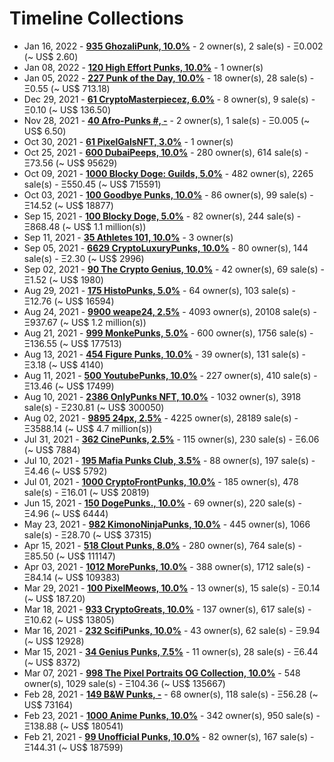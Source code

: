 # Timeline Collections

-  Jan 16, 2022 - **[935 GhozaliPunk, 10.0%](https://opensea.io/collection/ghozalipunk)** - 2 owner(s), 2 sale(s) -  Ξ0.002 (~ US$ 2.60)
-  Jan 08, 2022 - **[120 High Effort Punks, 10.0%](https://opensea.io/collection/high-effort-punks)** - 1 owner(s)
-  Jan 05, 2022 - **[227 Punk of the Day, 10.0%](https://opensea.io/collection/punkoftheday)** - 18 owner(s), 28 sale(s) -  Ξ0.55 (~ US$ 713.18)
-  Dec 29, 2021 - **[61 CryptoMasterpiecez, 6.0%](https://opensea.io/collection/cryptomasterpiecez)** - 8 owner(s), 9 sale(s) -  Ξ0.10 (~ US$ 136.50)
-  Nov 28, 2021 - **[40 Afro-Punks #, -](https://opensea.io/collection/beautiful-female-punks)** - 2 owner(s), 1 sale(s) -  Ξ0.005 (~ US$ 6.50)
-  Oct 30, 2021 - **[61 PixelGalsNFT, 3.0%](https://opensea.io/collection/pixel-gals)** - 1 owner(s)
-  Oct 25, 2021 - **[600 DubaiPeeps, 10.0%](https://opensea.io/collection/dubaipeeps)** - 280 owner(s), 614 sale(s) -  Ξ73.56 (~ US$ 95629)
-  Oct 09, 2021 - **[1000 Blocky Doge: Guilds, 5.0%](https://opensea.io/collection/blockydogeguilds)** - 482 owner(s), 2265 sale(s) -  Ξ550.45 (~ US$ 715591)
-  Oct 03, 2021 - **[100 Goodbye Punks, 10.0%](https://opensea.io/collection/goodbye-punks)** - 86 owner(s), 99 sale(s) -  Ξ14.52 (~ US$ 18877)
-  Sep 15, 2021 - **[100 Blocky Doge, 5.0%](https://opensea.io/collection/blockydoge)** - 82 owner(s), 244 sale(s) -  Ξ868.48 (~ US$ 1.1 million(s))
-  Sep 11, 2021 - **[35 Athletes 101, 10.0%](https://opensea.io/collection/athletes-101)** - 3 owner(s)
-  Sep 05, 2021 - **[6629 CryptoLuxuryPunks, 10.0%](https://opensea.io/collection/cryptoluxurypunks)** - 80 owner(s), 144 sale(s) -  Ξ2.30 (~ US$ 2996)
-  Sep 02, 2021 - **[90 The Crypto Genius, 10.0%](https://opensea.io/collection/thecryptogenius)** - 42 owner(s), 69 sale(s) -  Ξ1.52 (~ US$ 1980)
-  Aug 29, 2021 - **[175 HistoPunks, 5.0%](https://opensea.io/collection/histopunks)** - 64 owner(s), 103 sale(s) -  Ξ12.76 (~ US$ 16594)
-  Aug 24, 2021 - **[9900 weape24, 2.5%](https://opensea.io/collection/weape24)** - 4093 owner(s), 20108 sale(s) -  Ξ937.67 (~ US$ 1.2 million(s))
-  Aug 21, 2021 - **[999 MonkePunks, 5.0%](https://opensea.io/collection/monkepunks)** - 600 owner(s), 1756 sale(s) -  Ξ136.55 (~ US$ 177513)
-  Aug 13, 2021 - **[454 Figure Punks, 10.0%](https://opensea.io/collection/figurepunks)** - 39 owner(s), 131 sale(s) -  Ξ3.18 (~ US$ 4140)
-  Aug 11, 2021 - **[500 YoutubePunks, 10.0%](https://opensea.io/collection/youtubepunks)** - 227 owner(s), 410 sale(s) -  Ξ13.46 (~ US$ 17499)
-  Aug 10, 2021 - **[2386 OnlyPunks NFT, 10.0%](https://opensea.io/collection/onlypunksnft)** - 1032 owner(s), 3918 sale(s) -  Ξ230.81 (~ US$ 300050)
-  Aug 02, 2021 - **[9895 24px, 2.5%](https://opensea.io/collection/24px)** - 4225 owner(s), 28189 sale(s) -  Ξ3588.14 (~ US$ 4.7 million(s))
-  Jul 31, 2021 - **[362 CinePunks, 2.5%](https://opensea.io/collection/cinepunkss)** - 115 owner(s), 230 sale(s) -  Ξ6.06 (~ US$ 7884)
-  Jul 10, 2021 - **[195 Mafia Punks Club, 3.5%](https://opensea.io/collection/mafia-punks-club)** - 88 owner(s), 197 sale(s) -  Ξ4.46 (~ US$ 5792)
-  Jul 01, 2021 - **[1000 CryptoFrontPunks, 10.0%](https://opensea.io/collection/frontphunks)** - 185 owner(s), 478 sale(s) -  Ξ16.01 (~ US$ 20819)
-  Jun 15, 2021 - **[150 DogePunks., 10.0%](https://opensea.io/collection/dogepunks-collection)** - 69 owner(s), 220 sale(s) -  Ξ4.96 (~ US$ 6444)
-  May 23, 2021 - **[982 KimonoNinjaPunks, 10.0%](https://opensea.io/collection/kimono-punks)** - 445 owner(s), 1066 sale(s) -  Ξ28.70 (~ US$ 37315)
-  Apr 15, 2021 - **[518 Clout Punks, 8.0%](https://opensea.io/collection/clout-punks)** - 280 owner(s), 764 sale(s) -  Ξ85.50 (~ US$ 111147)
-  Apr 03, 2021 - **[1012 MorePunks, 10.0%](https://opensea.io/collection/morepunks)** - 388 owner(s), 1712 sale(s) -  Ξ84.14 (~ US$ 109383)
-  Mar 29, 2021 - **[100 PixelMeows, 10.0%](https://opensea.io/collection/pixelmeows)** - 13 owner(s), 15 sale(s) -  Ξ0.14 (~ US$ 187.20)
-  Mar 18, 2021 - **[933 CryptoGreats, 10.0%](https://opensea.io/collection/cryptogreats)** - 137 owner(s), 617 sale(s) -  Ξ10.62 (~ US$ 13805)
-  Mar 16, 2021 - **[232 ScifiPunks, 10.0%](https://opensea.io/collection/scifipunks)** - 43 owner(s), 62 sale(s) -  Ξ9.94 (~ US$ 12928)
-  Mar 15, 2021 - **[34 Genius Punks, 7.5%](https://opensea.io/collection/genius-punks)** - 11 owner(s), 28 sale(s) -  Ξ6.44 (~ US$ 8372)
-  Mar 07, 2021 - **[998 The Pixel Portraits OG Collection, 10.0%](https://opensea.io/collection/the-pixel-portraits-og)** - 548 owner(s), 1029 sale(s) -  Ξ104.36 (~ US$ 135667)
-  Feb 28, 2021 - **[149 B&W Punks, -](https://opensea.io/collection/bwpunks)** - 68 owner(s), 118 sale(s) -  Ξ56.28 (~ US$ 73164)
-  Feb 23, 2021 - **[1000 Anime Punks, 10.0%](https://opensea.io/collection/anime-punks)** - 342 owner(s), 950 sale(s) -  Ξ138.88 (~ US$ 180541)
-  Feb 21, 2021 - **[99 Unofficial Punks, 10.0%](https://opensea.io/collection/unofficialpunks)** - 82 owner(s), 167 sale(s) -  Ξ144.31 (~ US$ 187599)

